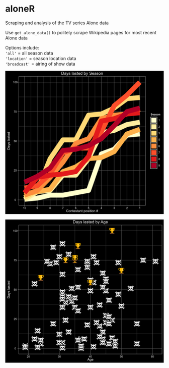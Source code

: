 # aloneR
Scraping and analysis of the TV series Alone data

Use  `get_alone_data()` to politely scrape Wikipedia pages for most recent Alone data

  Options include:  
    `'all'` = all season data  
    `'location'` = season location data  
    `'broadcast'` = airing of show data  

![chart1](https://github.com/BJ-Cochrane/aloneR/blob/main/output/chart_lasted_season.png)

![chart2](https://github.com/BJ-Cochrane/aloneR/blob/main/output/chart_lasted_age.png)
